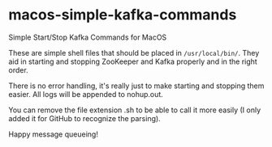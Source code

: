 # macos-simple-kafka-commands
Simple Start/Stop Kafka Commands for MacOS

These are simple shell files that should be placed in `/usr/local/bin/`. They aid in starting and stopping ZooKeeper and Kafka properly and in the right order.

There is no error handling, it's really just to make starting and stopping them easier. All logs will be appended to nohup.out.

You can remove the file extension .sh to be able to call it more easily (I only added it for GitHub to recognize the parsing).

Happy message queueing!
